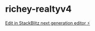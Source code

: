 # richey-realtyv4

[Edit in StackBlitz next generation editor ⚡️](https://stackblitz.com/~/github.com/jdaysout/richey-realtyv4)